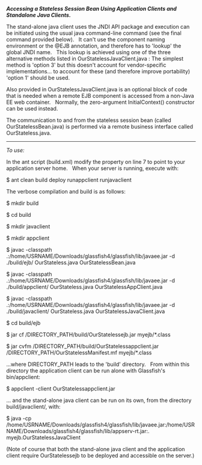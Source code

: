 **_Accessing a Stateless Session Bean Using Application Clients and Standalone Java Clients._**

The stand-alone java client uses the JNDI API package and execution can be initiated using the usual java command-line command (see the final command provided below). &nbsp; It can't use the component naming environment or the @EJB annotation, and therefore has to 'lookup' the global JNDI name. &nbsp; This lookup is achieved using one of the three alternative methods listed in OurStatelessJavaClient.java : The simplest method is 'option 3' but this doesn't account for vendor-specific implementations... to account for these (and therefore improve portability) 'option 1' should be used.

Also provided in OurStatelessJavaClient.java is an optional block of code that is needed when a remote EJB component is accessed from a non-Java EE web container. &nbsp; Normally, the zero-argument InitialContext() constructor can be used instead.

The communication to and from the stateless session bean (called OurStatelessBean.java) is performed via a remote business interface called OurStateless.java.

--------------------------------------------

_To use:_

In the ant script (build.xml) modify the property on line 7 to point to your application server home. &nbsp; When your server is running, execute with:

$ ant clean build deploy runappclient runjavaclient


The verbose compilation and build is as follows:

$ mkdir build

$ cd build

$ mkdir javaclient

$ mkdir appclient

$ javac -classpath .:/home/USRNAME/Downloads/glassfish4/glassfish/lib/javaee.jar -d ./build/ejb/ OurStateless.java OurStatelessBean.java

$ javac -classpath .:/home/USRNAME/Downloads/glassfish4/glassfish/lib/javaee.jar -d ./build/appclient/ OurStateless.java OurStatelessAppClient.java

$ javac -classpath .:/home/USRNAME/Downloads/glassfish4/glassfish/lib/javaee.jar -d ./build/javaclient/ OurStateless.java OurStatelessJavaClient.java

$ cd build/ejb

$ jar cf /DIRECTORY_PATH/build/OurStatelessejb.jar myejb/*.class

$ jar cvfm /DIRECTORY_PATH/build/OurStatelessappclient.jar /DIRECTORY_PATH/OurStatelessManifest.mf myejb/*.class

...where DIRECTORY_PATH leads to the 'build' directory. &nbsp; From within this directory the application client can be run alone with Glassfish's bin/appclient:

$ appclient -client  OurStatelessappclient.jar

... and the stand-alone java client can be run on its own, from the directory build/javaclient/, with:

$ java -cp /home/USRNAME/Downloads/glassfish4/glassfish/lib/javaee.jar:/home/USRNAME/Downloads/glassfish4/glassfish/lib/appserv-rt.jar:. myejb.OurStatelessJavaClient

(Note of course that both the stand-alone java client and the application client require OurStatelessejb to be deployed and accessible on the server.)


